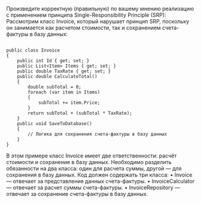 ﻿Произведите корректную (правильную) по вашему мнению реализацию с применением принципа Single-Responsibility Principle (SRP):
Рассмотрим класс Invoice, который нарушает принцип SRP, поскольку он занимается как расчетом стоимости, так и сохранением счета-фактуры в базу данных:
```

public class Invoice
{
    public int Id { get; set; }
    public List<Item> Items { get; set; }
    public double TaxRate { get; set; }
    public double CalculateTotal()
    {
        double subTotal = 0;
        foreach (var item in Items)
        {
            subTotal += item.Price;
        }
        return subTotal + (subTotal * TaxRate);
    }
    public void SaveToDatabase()
    {
        // Логика для сохранения счета-фактуры в базу данных
    }
}
```

В этом примере класс Invoice имеет две ответственности: расчёт стоимости и сохранение в базу данных. Необходимо разделить обязанности на два класса: один для расчета суммы, другой — для сохранения в базу данных.
Код должен содержать три класса:
•	Invoice — отвечает за представление данных счета-фактуры.
•	InvoiceCalculator — отвечает за расчет суммы счета-фактуры.
•	InvoiceRepository — отвечает за сохранение счета-фактуры в базу данных.

